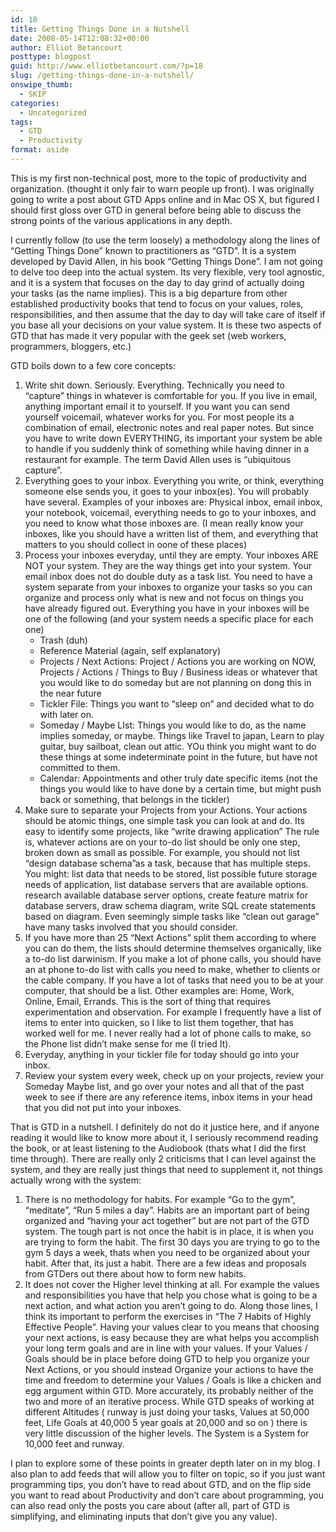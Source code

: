 ```yaml
---
id: 18
title: Getting Things Done in a Nutshell
date: 2008-05-14T12:08:32+00:00
author: Elliot Betancourt
posttype: blogpost
guid: http://www.elliotbetancourt.com/?p=18
slug: /getting-things-done-in-a-nutshell/
onswipe_thumb:
  - SKIP
categories:
  - Uncategorized
tags:
  - GTD
  - Productivity
format: aside
---
```

This is my first non-technical post, more to the topic of productivity and organization. (thought it only fair to warn people up front). I was originally going to write a post about GTD Apps online and in Mac OS X, but figured I should first gloss over GTD in general before being able to discuss the strong points of the various applications in any depth.

I currently follow (to use the term loosely) a methodology along the lines of &#8220;Getting Things Done&#8221; known to practitioners as &#8220;GTD&#8221;. It is a system developed by David Allen, in his book &#8220;Getting Things Done&#8221;. I am not going to delve too deep into the actual system. Its very flexible, very tool agnostic, and it is a system that focuses on the day to day grind of actually doing your tasks (as the name implies). This is a big departure from other established productivity books that tend to focus on your values, roles, responsibilities, and then assume that the day to day will take care of itself if you base all your decisions on your value system. It is these two aspects of GTD that has made it very popular with the geek set (web workers, programmers, bloggers, etc.)

GTD boils down to a few core concepts:

  1. Write shit down. Seriously. Everything. Technically you need to &#8220;capture&#8221; things in whatever is comfortable for you. If you live in email, anything important email it to yourself. If you want you can send yourself voicemail, whatever works for you. For most people its a combination of email, electronic notes and real paper notes. But since you have to write down EVERYTHING, its important your system be able to handle if you suddenly think of something while having dinner in a restaurant for example. The term David Allen uses is &#8220;ubiquitous capture&#8221;.
  2. Everything goes to your inbox. Everything you write, or think, everything someone else sends you, it goes to your inbox(es). You will probably have several. Examples of your inboxes are: Physical inbox, email inbox, your notebook, voicemail, everything needs to go to your inboxes, and you need to know what those inboxes are. (I mean really know your inboxes, like you should have a written list of them, and everything that matters to you should collect in oone of these places)
  3. Process your inboxes everyday, until they are empty. Your inboxes ARE NOT your system. They are the way things get into your system. Your email inbox does not do double duty as a task list. You need to have a system separate from your inboxes to organize your tasks so you can organize and process only what is new and not focus on things you have already figured out. Everything you have in your inboxes will be one of the following (and your system needs a specific place for each one) 
      * Trash (duh)
      * Reference Material (again, self explanatory)
      * Projects / Next Actions: Project / Actions you are working on NOW, Projects / Actions / Things to Buy / Business ideas or whatever that you would like to do someday but are not planning on dong this in the near future
      * Tickler File: Things you want to &#8220;sleep on&#8221; and decided what to do with later on.
      * Someday / Maybe LIst: Things you would like to do, as the name implies someday, or maybe. Things like Travel to japan, Learn to play guitar, buy sailboat, clean out attic. YOu think you might want to do these things at some indeterminate point in the future, but have not committed to them.
      * Calendar: Appointments and other truly date specific items (not the things you would like to have done by a certain time, but might push back or something, that belongs in the tickler)
  4. Make sure to separate your Projects from your Actions. Your actions should be atomic things, one simple task you can look at and do. Its easy to identify some projects, like &#8220;write drawing application&#8221; The rule is, whatever actions are on your to-do list should be only one step, broken down as small as possible. For example, you should not list &#8220;design database schema&#8221;as a task, because that has multiple steps. You might: list data that needs to be stored, list possible future storage needs of application, list database servers that are available options. research available database server options, create feature matrix for database servers, draw schema diagram, write SQL create statements based on diagram. Even seemingly simple tasks like &#8220;clean out garage&#8221; have many tasks involved that you should consider.
  5. If you have more than 25 &#8220;Next Actions&#8221; split them according to where you can do them, the lists should determine themselves organically, like a to-do list darwinism. If you make a lot of phone calls, you should have an at phone to-do list with calls you need to make, whether to clients or the cable company. If you have a lot of tasks that need you to be at your computer, that should be a list. Other examples are: Home, Work, Online, Email, Errands. This is the sort of thing that requires experimentation and observation. For example I frequently have a list of items to enter into quicken, so I like to list them together, that has worked well for me. I never really had a lot of phone calls to make, so the Phone list didn&#8217;t make sense for me (I tried It).
  6. Everyday, anything in your tickler file for today should go into your inbox.
  7. Review your system every week, check up on your projects, review your Someday Maybe list, and go over your notes and all that of the past week to see if there are any reference items, inbox items in your head that you did not put into your inboxes.

That is GTD in a nutshell. I definitely do not do it justice here, and if anyone reading it would like to know more about it, I seriously recommend reading the book, or at least listening to the Audiobook (thats what I did the first time through). There are really only 2 criticisms that I can level against the system, and they are really just things that need to supplement it, not things actually wrong with the system:

  1. There is no methodology for habits. For example &#8220;Go to the gym&#8221;, &#8220;meditate&#8221;, &#8220;Run 5 miles a day&#8221;. Habits are an important part of being organized and &#8220;having your act together&#8221; but are not part of the GTD system. The tough part is not once the habit is in place, it is when you are trying to form the habit. The first 30 days you are trying to go to the gym 5 days a week, thats when you need to be organized about your habit. After that, its just a habit. There are a few ideas and proposals from GTDers out there about how to form new habits.
  2. It does not cover the Higher level thinking at all. For example the values and responsibilities you have that help you chose what is going to be a next action, and what action you aren&#8217;t going to do. Along those lines, I think its important to perform the exercises in &#8220;The 7 Habits of Highly Effective People&#8221;. Having your values clear to you means that choosing your next actions, is easy because they are what helps you accomplish your long term goals and are in line with your values. If your Values / Goals should be in place before doing GTD to help you organize your Next Actions, or you should instead Organize your actions to have the time and freedom to determine your Values / Goals is like a chicken and egg argument within GTD. More accurately, its probably neither of the two and more of an iterative process. While GTD speaks of working at different Altitudes ( runway is just doing your tasks, Values at 50,000 feet, Life Goals at 40,000 5 year goals at 20,000 and so on ) there is very little discussion of the higher levels. The System is a System for 10,000 feet and runway.

I plan to explore some of these points in greater depth later on in my blog. I also plan to add feeds that will allow you to filter on topic, so if you just want programming tips, you don&#8217;t have to read about GTD, and on the flip side you want to read about Productivity and don&#8217;t care about programming, you can also read only the posts you care about (after all, part of GTD is simplifying, and eliminating inputs that don&#8217;t give you any value).